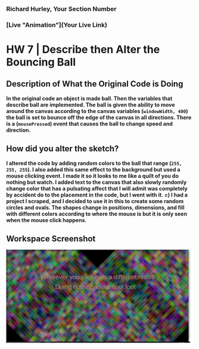 ### Richard Hurley, Your Section Number

### [Live "Animation"](Your Live Link)


# HW 7 | Describe then Alter the Bouncing Ball

## Description of What the Original Code is Doing
<b>In the original code an object is made ball. Then the variables that describe ball are implemented. The ball is given the ability to move around the canvas according to the canvas variables (`windowWidth, 400`) the ball is set to bounce off the edge of the canvas in all directions.  There is a (`mousePressed`) event that causes the ball to change speed and direction.</b>

## How did you alter the sketch?

<b>I altered the code by adding random colors to the ball that range (`255, 255, 255`). I also added this same effect to the background but used a mouse clicking event. I made it so it looks to me like a quilt of you do nothing but watch.  I added text to the canvas that also slowly randomly change color that has a pulsating affect that I will admit was completely by accident do to the placement in the code, but I went with it. =) I had a project I scraped, and I decided to use it in this to create some random circles and ovals. The shapes change in positions, dimensions, and fill with different colors according to where the mouse is but it is only seen when the mouse click happens.</b>


## Workspace Screenshot
![screenshot](images/screenshot.png)
